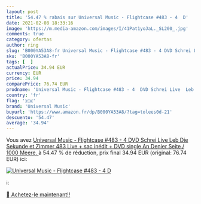 ```yaml
---
layout: post
title: '54.47 % rabais sur Universal Music - Flightcase #483 - 4  D'
date: 2021-02-08 18:33:16
image: 'https://m.media-amazon.com/images/I/41Pat1yoJaL._SL200_.jpg'
comments: true
category: ofertas
author: ring
slug: 'B000YA53A8-fr Universal Music - Flightcase #483 - 4 DVD Schrei Live Leb...'
sku: 'B000YA53A8-fr'
tags: [  ]
actualPrice: 34.94 EUR
currency: EUR
price: 34.94
comparePrice: 76.74 EUR
prodname: 'Universal Music - Flightcase #483 - 4  DVD Schrei Live  Leb Die Sekunde et Zimmer 483 Live + sac inédit + DVD single An Denier Seite / 1000 Meere. '
country: 'fr'
flag: '🇫🇷'
brand: 'Universal Music'
buyurl: 'https://www.amazon.fr/dp/B000YA53A8/?tag=tolees0d-21'
descuento: '54.47'
average: '34.94'
---
```


Vous avez [Universal Music - Flightcase #483 - 4  DVD Schrei Live  Leb Die Sekunde et Zimmer 483 Live + sac inédit + DVD single An Denier Seite / 1000 Meere. ](https://www.amazon.fr/dp/B000YA53A8/?tag=tolees0d-21)  à  54.47 % de réduction, prix final  34.94 EUR (original: 76.74 EUR) ici:

[![Universal Music - Flightcase #483 - 4  D](https://m.media-amazon.com/images/I/41Pat1yoJaL._SL200_.jpg)](https://www.amazon.fr/dp/B000YA53A8/?tag=tolees0d-21)

ℹ️:


[🛒 Achetez-le maintenant!!](https://www.amazon.fr/dp/B000YA53A8/?tag=tolees0d-21)
